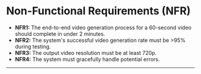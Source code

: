 # **Non-Functional Requirements (NFR)**

* **NFR1:** The end-to-end video generation process for a 60-second video should complete in under 2 minutes.  
* **NFR2:** The system's successful video generation rate must be \>95% during testing.  
* **NFR3:** The output video resolution must be at least 720p.  
* **NFR4:** The system must gracefully handle potential errors.

---
